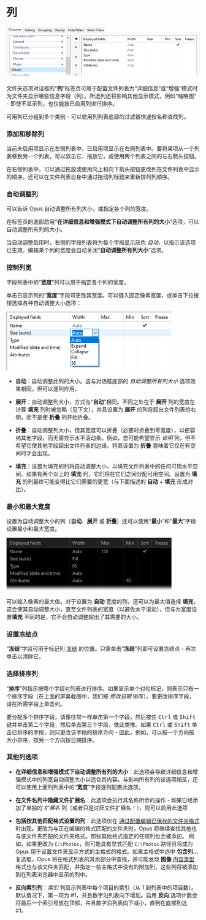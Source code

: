 # 列

![](/Manual/images/media/13/folder_format_columns.png)

文件夹选项对话框的“**列**”标签页可用于配置文件列表为“详细信息”或“增强”模式时为文件夹显示哪些信息字段（列）。所选列还将影响其他显示模式，例如“缩略图” - 即使不显示列，也仅能按已启用列进行排序。

可用列已分组到多个类别 - 可以使用列列表底部的过滤器快速按名称查找列。

### 添加和移除列

当前未启用项显示在左侧列表中，已启用项显示在右侧列表中。要将某项从一个列表移到另一个列表，可以双击它、拖放它，或使用两个列表之间的左右箭头按钮。

在右侧列表中，可以通过拖放或使用向上和向下箭头按钮更改列在文件列表中显示的顺序。还可以在文件列表自身中通过拖动列标题来重新排列列顺序。

### 自动调整列

可以告诉 Opus 自动调整所有列大小，或指定各个列的宽度。

在标签页的底部启用“**在详细信息和增强模式下自动调整所有列的大小**”选项，可以自动调整所有列的大小。

当自动调整启用时，右侧的字段列表将为每个字段显示灰色 *自动*，以指示该选项已生效。编辑某个列的宽度会自动关闭“**自动调整所有列大小**”选项。

### 控制列宽

字段列表中的“**宽度**”列可以用于指定各个列的宽度。

单击已显示列的“**宽度**”字段可更改其宽度。可以键入固定像素宽度，或单击下拉按钮选择各种自动调整大小选项：

![](/Manual/images/media/13/folder_format_width.png)

- **自动**：自动调整此列的大小。这与对话框底部的 *自动调整所有列大小* 选项效果相同，但可以逐列应用。

- **展开**：自动调整列大小，方式与“**自动**”相同。不同之处在于 **展开** 列的宽度在计算 **填充** 列时被忽略（见下文），并且设置为 **展开** 的列将超出文件列表的右侧，而不是使 **折叠** 列开始折叠。

- **折叠**：自动调整列大小，但其宽度可以折叠（必要时折叠到零宽度），以便容纳其他字段，而无需显示水平滚动条。例如，您可能希望显示 *说明* 列，但不希望它使其他字段超出文件列表的边缘。将其设置为 **折叠** 意味着它仅在有空间时才会出现。

- **填充**：设置为填充的列将自动调整大小，以填充文件列表中的任何可用水平空间。如果有两个以上的 **填充** 列，它们将在它们之间分配可用空间。设置为 **填充** 的列最终可能变得比它们需要的更宽（与下面描述的 **自动** + **填充** 形成对比）。

### 最小和最大宽度

设置为自动调整大小的列（**自动**、**展开** 或 **折叠**）还可以使用“**最小**”和“**最大**”字段设置最小和最大宽度。

![](/Manual/images/media/13/folder_format_width_set.png)

可以输入像素的最大值。对于设置为 **自动** 宽度的列，还可以为最大值选择 **填充**，这会使其自动调整大小，直至文件列表的宽度（以避免水平滚动），但与为宽度设置**填充** 不同的是，它不会自动调整超出了其需要的大小。

### 设置冻结点

“**冻结**”字段可用于标记列 [冻结](/Manual/basic_concepts/folder_options/folder_options_dialog/columns/frozen_columns.zh.md) 的位置。只需单击“**冻结**”列即可设置冻结点 - 再次单击以清除它。

### 选择排序列

“**排序**”列指示按哪个字段对列表进行排序。如果显示单个对勾标记，则表示只有一个排序字段（在上面的屏幕截图中，我们按 *修改日期* 排序）。要更改排序字段，请在所需字段上单击列。

要分配多个排序字段，请像往常一样单击第一个字段，然后按住 <kbd>Ctrl</kbd> 或 <kbd>Shift</kbd> 键并单击第二个字段，然后单击第三个字段，依此类推。如果 <kbd>Ctrl</kbd> 或 <kbd>Shift</kbd> 单击已排序的字段，则只更改该字段的排序方向 - 因此，例如，可以按一个方向按大小排序，按另一个方向按日期排序。

### 其他列选项

- **在详细信息和增强模式下自动调整所有列的大小**：此选项会导致详细信息和增强模式中的列宽自动调整大小以适合其内容。与影响所有列的该选项相反，还可以使用上面列列表中的“**宽度**”字段逐列配置此选项。
- **在文件名列中隐藏文件扩展名**：此选项会执行其名称所示的操作 - 如果已经添加了单独的 *扩展名* 列（或者只是讨厌文件扩展名！），则可以启用此选项
- **包括按其他匹配格式设置的列**：此选项仅在 [通过配置编辑已保存的文件夹格式](/Manual/preferences/preferences_categories/folders/folder_formats/README.zh.md) 时出现。更改为与正在编辑的格式匹配的文件夹时，Opus 将继续查找其他也与该文件夹匹配的文件夹格式。那些其他格式指定的任何列也会被添加。
  例如，如果更改为 `C:\Photos`，则可能具有显式匹配 `C:\Photos` 路径且将成为 Opus 用于设置文件夹显示方式的主格式的格式。如果主格式中选中 **包含列...** 复选框，Opus 将在格式列表的其余部分中查找，并可能发现 **图像** [内容类型](../content_types.zh.md) 格式也与该文件夹匹配，并指定一些主格式中没有的附加列，这些列将被添加到在列表浏览器中显示的列中。

- **反向索引列**：*索引* 列显示列表中每个项目的索引（从 1 到列表中的项目数）。默认情况下，第一项为 \#1，并且数字沿列表向下增加。启用 **反向** 选项计数会将最后一个索引号放在顶部，并且数字沿列表向下减小，直到在底部到达 \#1。